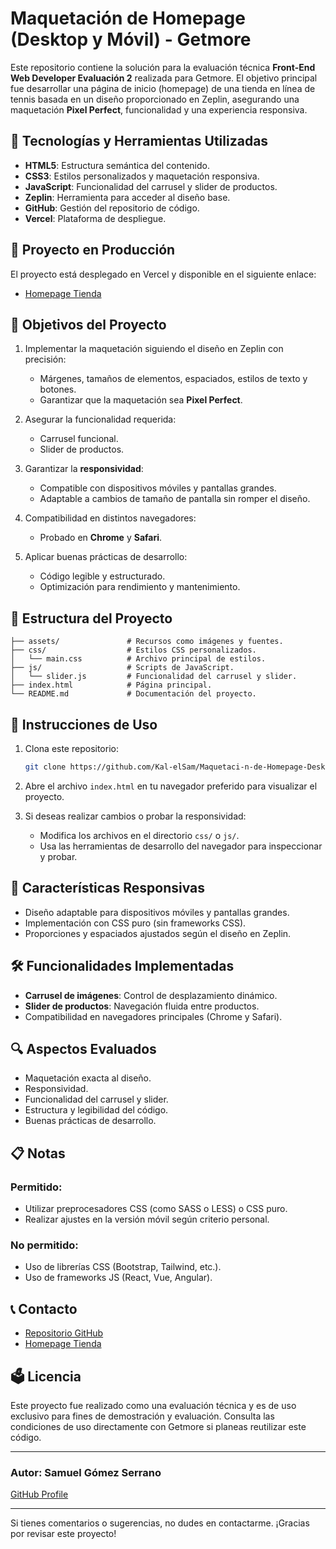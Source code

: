 # Maquetación de Homepage (Desktop y Móvil) - Getmore

Este repositorio contiene la solución para la evaluación técnica **Front-End Web Developer Evaluación 2** realizada para Getmore. El objetivo principal fue desarrollar una página de inicio (homepage) de una tienda en línea de tennis basada en un diseño proporcionado en Zeplin, asegurando una maquetación **Pixel Perfect**, funcionalidad y una experiencia responsiva.

## 🚀 **Tecnologías y Herramientas Utilizadas**

- **HTML5**: Estructura semántica del contenido.
- **CSS3**: Estilos personalizados y maquetación responsiva.
- **JavaScript**: Funcionalidad del carrusel y slider de productos.
- **Zeplin**: Herramienta para acceder al diseño base.
- **GitHub**: Gestión del repositorio de código.
- **Vercel**: Plataforma de despliegue.

## 🔗 **Proyecto en Producción**

El proyecto está desplegado en Vercel y disponible en el siguiente enlace:
- [Homepage Tienda](https://maquetaci-n-de-homepage-desktop-y-m-vil-getmore.vercel.app/)

## 🔗 **Objetivos del Proyecto**

1. Implementar la maquetación siguiendo el diseño en Zeplin con precisión:
   - Márgenes, tamaños de elementos, espaciados, estilos de texto y botones.
   - Garantizar que la maquetación sea **Pixel Perfect**.

2. Asegurar la funcionalidad requerida:
   - Carrusel funcional.
   - Slider de productos.

3. Garantizar la **responsividad**:
   - Compatible con dispositivos móviles y pantallas grandes.
   - Adaptable a cambios de tamaño de pantalla sin romper el diseño.

4. Compatibilidad en distintos navegadores:
   - Probado en **Chrome** y **Safari**.

5. Aplicar buenas prácticas de desarrollo:
   - Código legible y estructurado.
   - Optimización para rendimiento y mantenimiento.

## 📂 **Estructura del Proyecto**

```plaintext
├── assets/               # Recursos como imágenes y fuentes.
├── css/                  # Estilos CSS personalizados.
│   └── main.css          # Archivo principal de estilos.
├── js/                   # Scripts de JavaScript.
│   └── slider.js         # Funcionalidad del carrusel y slider.
├── index.html            # Página principal.
└── README.md             # Documentación del proyecto.
```

## 📱 **Instrucciones de Uso**

1. Clona este repositorio:
   ```bash
   git clone https://github.com/Kal-elSam/Maquetaci-n-de-Homepage-Desktop-y-M-vil-Getmore.git
   ```

2. Abre el archivo `index.html` en tu navegador preferido para visualizar el proyecto.

3. Si deseas realizar cambios o probar la responsividad:
   - Modifica los archivos en el directorio `css/` o `js/`.
   - Usa las herramientas de desarrollo del navegador para inspeccionar y probar.

## 📲 **Características Responsivas**

- Diseño adaptable para dispositivos móviles y pantallas grandes.
- Implementación con CSS puro (sin frameworks CSS).
- Proporciones y espaciados ajustados según el diseño en Zeplin.

## 🛠️ **Funcionalidades Implementadas**

- **Carrusel de imágenes**: Control de desplazamiento dinámico.
- **Slider de productos**: Navegación fluida entre productos.
- Compatibilidad en navegadores principales (Chrome y Safari).

## 🔍 **Aspectos Evaluados**

- Maquetación exacta al diseño.
- Responsividad.
- Funcionalidad del carrusel y slider.
- Estructura y legibilidad del código.
- Buenas prácticas de desarrollo.

## 📋 **Notas**

### Permitido:
- Utilizar preprocesadores CSS (como SASS o LESS) o CSS puro.
- Realizar ajustes en la versión móvil según criterio personal.

### No permitido:
- Uso de librerías CSS (Bootstrap, Tailwind, etc.).
- Uso de frameworks JS (React, Vue, Angular).

## 📞 **Contacto**

- [Repositorio GitHub](https://github.com/Kal-elSam/Maquetaci-n-de-Homepage-Desktop-y-M-vil-Getmore)
- [Homepage Tienda](https://maquetaci-n-de-homepage-desktop-y-m-vil-getmore.vercel.app/)

## 🗳️ **Licencia**

Este proyecto fue realizado como una evaluación técnica y es de uso exclusivo para fines de demostración y evaluación. Consulta las condiciones de uso directamente con Getmore si planeas reutilizar este código.

---

### Autor: Samuel Gómez Serrano  
[GitHub Profile](https://github.com/Kal-elSam)

---

Si tienes comentarios o sugerencias, no dudes en contactarme. ¡Gracias por revisar este proyecto!
